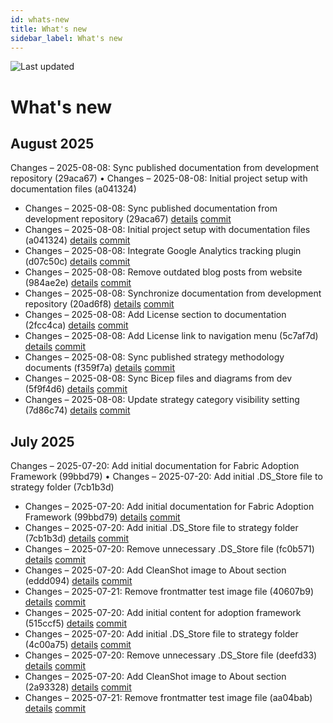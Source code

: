 ```yaml
---
id: whats-new
title: What's new
sidebar_label: What's new
---
```


![Last updated](https://img.shields.io/badge/last%20updated-"2025--08--09-brightgreen)

# What's new

## August 2025
Changes – 2025-08-08: Sync published documentation from development repository (29aca67) • Changes – 2025-08-08: Initial project setup with documentation files (a041324)

- Changes – 2025-08-08: Sync published documentation from development repository (29aca67) [details](/docs/about/changes/2025-08-08-29aca670872315962827412318cbc8e797896e58.md) [commit](https://github.com/TheTrustedAdvisor/FabricAdoptionFramework/commit/29aca670872315962827412318cbc8e797896e58)
- Changes – 2025-08-08: Initial project setup with documentation files (a041324) [details](/docs/about/changes/2025-08-08-a041324520013fc070f5eaa6640321fba0be44a7.md) [commit](https://github.com/TheTrustedAdvisor/FabricAdoptionFramework/commit/a041324520013fc070f5eaa6640321fba0be44a7)
- Changes – 2025-08-08: Integrate Google Analytics tracking plugin (d07c50c) [details](/docs/about/changes/2025-08-08-d07c50c98794172ea1d7e16ae28daa130f5ffa29.md) [commit](https://github.com/TheTrustedAdvisor/FabricAdoptionFramework/commit/d07c50c98794172ea1d7e16ae28daa130f5ffa29)
- Changes – 2025-08-08: Remove outdated blog posts from website (984ae2e) [details](/docs/about/changes/2025-08-08-984ae2e307b514d0147504cb21f6438006e7d682.md) [commit](https://github.com/TheTrustedAdvisor/FabricAdoptionFramework/commit/984ae2e307b514d0147504cb21f6438006e7d682)
- Changes – 2025-08-08: Synchronize documentation from development repository (20ad6f8) [details](/docs/about/changes/2025-08-08-20ad6f8e9e3390d7f7b7f8b3419af046bbffa507.md) [commit](https://github.com/TheTrustedAdvisor/FabricAdoptionFramework/commit/20ad6f8e9e3390d7f7b7f8b3419af046bbffa507)
- Changes – 2025-08-08: Add License section to documentation (2fcc4ca) [details](/docs/about/changes/2025-08-08-2fcc4ca958e093e082d40a93ab14ba804b31822d.md) [commit](https://github.com/TheTrustedAdvisor/FabricAdoptionFramework/commit/2fcc4ca958e093e082d40a93ab14ba804b31822d)
- Changes – 2025-08-08: Add License link to navigation menu (5c7af7d) [details](/docs/about/changes/2025-08-08-5c7af7d42f049ba974347b811dbea587eedf7a00.md) [commit](https://github.com/TheTrustedAdvisor/FabricAdoptionFramework/commit/5c7af7d42f049ba974347b811dbea587eedf7a00)
- Changes – 2025-08-08: Sync published strategy methodology documents (f359f7a) [details](/docs/about/changes/2025-08-08-f359f7af9238c768ef15da3bd9b4a18af45e0d78.md) [commit](https://github.com/TheTrustedAdvisor/FabricAdoptionFramework/commit/f359f7af9238c768ef15da3bd9b4a18af45e0d78)
- Changes – 2025-08-08: Sync Bicep files and diagrams from dev (5f9f4d6) [details](/docs/about/changes/2025-08-08-5f9f4d65bb4ddd8c43da221f0b21caa030947cc1.md) [commit](https://github.com/TheTrustedAdvisor/FabricAdoptionFramework/commit/5f9f4d65bb4ddd8c43da221f0b21caa030947cc1)
- Changes – 2025-08-08: Update strategy category visibility setting (7d86c74) [details](/docs/about/changes/2025-08-08-7d86c741c0df7564954cd2fd203e9fcb7d50b956.md) [commit](https://github.com/TheTrustedAdvisor/FabricAdoptionFramework/commit/7d86c741c0df7564954cd2fd203e9fcb7d50b956)

## July 2025
Changes – 2025-07-20: Add initial documentation for Fabric Adoption Framework (99bbd79) • Changes – 2025-07-20: Add initial .DS_Store file to strategy folder (7cb1b3d)

- Changes – 2025-07-20: Add initial documentation for Fabric Adoption Framework (99bbd79) [details](/docs/about/changes/2025-07-20-99bbd7955c423e1670f1e1e9f3b50a9a79f6860f.md) [commit](https://github.com/TheTrustedAdvisor/FabricAdoptionFramework/commit/99bbd7955c423e1670f1e1e9f3b50a9a79f6860f)
- Changes – 2025-07-20: Add initial .DS_Store file to strategy folder (7cb1b3d) [details](/docs/about/changes/2025-07-20-7cb1b3d537017b25c2ac7f189059520a66903cbd.md) [commit](https://github.com/TheTrustedAdvisor/FabricAdoptionFramework/commit/7cb1b3d537017b25c2ac7f189059520a66903cbd)
- Changes – 2025-07-20: Remove unnecessary .DS_Store file (fc0b571) [details](/docs/about/changes/2025-07-20-fc0b571dd3024118e618eb52dcdf913c159928d5.md) [commit](https://github.com/TheTrustedAdvisor/FabricAdoptionFramework/commit/fc0b571dd3024118e618eb52dcdf913c159928d5)
- Changes – 2025-07-20: Add CleanShot image to About section (eddd094) [details](/docs/about/changes/2025-07-20-eddd0949c711e7773c95ea8645f33219fc8e68f8.md) [commit](https://github.com/TheTrustedAdvisor/FabricAdoptionFramework/commit/eddd0949c711e7773c95ea8645f33219fc8e68f8)
- Changes – 2025-07-21: Remove frontmatter test image file (40607b9) [details](/docs/about/changes/2025-07-21-40607b9de60ecbe805de9237f489bdcac3dfca6e.md) [commit](https://github.com/TheTrustedAdvisor/FabricAdoptionFramework/commit/40607b9de60ecbe805de9237f489bdcac3dfca6e)
- Changes – 2025-07-20: Add initial content for adoption framework (515ccf5) [details](/docs/about/changes/2025-07-20-515ccf515519e7ca70c93c460dbc92a4c0f0f13c.md) [commit](https://github.com/TheTrustedAdvisor/FabricAdoptionFramework/commit/515ccf515519e7ca70c93c460dbc92a4c0f0f13c)
- Changes – 2025-07-20: Add initial .DS_Store file to strategy folder (4c00a75) [details](/docs/about/changes/2025-07-20-4c00a7565b68830eb2752b72d106795d18c8fa9f.md) [commit](https://github.com/TheTrustedAdvisor/FabricAdoptionFramework/commit/4c00a7565b68830eb2752b72d106795d18c8fa9f)
- Changes – 2025-07-20: Remove unnecessary .DS_Store file (deefd33) [details](/docs/about/changes/2025-07-20-deefd333c340aa513453c036793e0b01ca3a3f04.md) [commit](https://github.com/TheTrustedAdvisor/FabricAdoptionFramework/commit/deefd333c340aa513453c036793e0b01ca3a3f04)
- Changes – 2025-07-20: Add CleanShot image to About section (2a93328) [details](/docs/about/changes/2025-07-20-2a933283b21f46564224ce6736473eb0908e8935.md) [commit](https://github.com/TheTrustedAdvisor/FabricAdoptionFramework/commit/2a933283b21f46564224ce6736473eb0908e8935)
- Changes – 2025-07-21: Remove frontmatter test image file (aa04bab) [details](/docs/about/changes/2025-07-21-aa04babc53b413f731b6c0e58a55ad622b42be02.md) [commit](https://github.com/TheTrustedAdvisor/FabricAdoptionFramework/commit/aa04babc53b413f731b6c0e58a55ad622b42be02)

